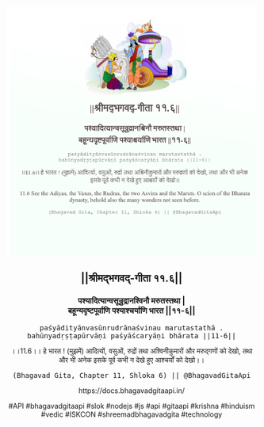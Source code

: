 <img src="../../asset/BG_11_6.png"/>
<center><h2>||श्रीमद्‍भगवद्‍-गीता ११.६||</h2>
<h3>पश्यादित्यान्वसून्रुद्रानश्विनौ मरुतस्तथा |<br/>बहून्यदृष्टपूर्वाणि पश्याश्चर्याणि भारत ||११-६||</h3>
<pre>paśyādityānvasūnrudrānaśvinau marutastathā .<br/>bahūnyadṛṣṭapūrvāṇi paśyāścaryāṇi bhārata ||11-6||</pre>
<p>।।11.6।। हे भारत ! (मुझमें) आदित्यों, वसुओं, रुद्रों तथा अश्विनीकुमारों और मरुद्गणों को देखो, तथा और भी अनेक इसके पूर्व कभी न देखे हुए आश्चर्यों को देखो।।</p>
<pre>(Bhagavad Gita, Chapter 11, Shloka 6) || @BhagavadGitaApi</pre><p>https://docs.bhagavadgitaapi.in/</p><p>#API #bhagavadgitaapi #slok #nodejs #js #api #gitaapi #krishna #hinduism #vedic #ISKCON #shreemadbhagavadgita #technology</p></center>